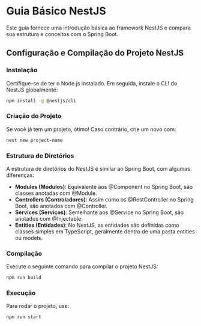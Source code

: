 # Guia Básico NestJS

Este guia fornece uma introdução básica ao framework NestJS e compara sua estrutura e conceitos com o Spring Boot.

## Configuração e Compilação do Projeto NestJS

### Instalação

Certifique-se de ter o Node.js instalado. Em seguida, instale o CLI do NestJS globalmente:

```bash
npm install -g @nestjs/cli
```

### Criação do Projeto
Se você já tem um projeto, ótimo! Caso contrário, crie um novo com:

```sh
nest new project-name
```

### Estrutura de Diretórios
A estrutura de diretórios do NestJS é similar ao Spring Boot, com algumas diferenças:

* **Modules (Módulos)**: Equivalente aos @Component no Spring Boot, são classes anotadas com @Module.
* **Controllers (Controladores)**: Assim como os @RestController no Spring Boot, são anotados com @Controller.
* **Services (Serviços)**: Semelhante aos @Service no Spring Boot, são anotados com @Injectable.
* **Entities (Entidades)**: No NestJS, as entidades são definidas como classes simples em TypeScript, geralmente dentro de uma pasta entities ou models.

### Compilação
Execute o seguinte comando para compilar o projeto NestJS:

```sh
npm run build
```

### Execução
Para rodar o projeto, use:

```sh
npm run start
```